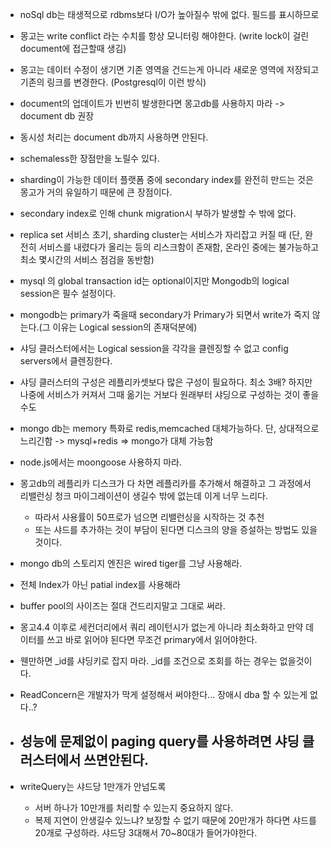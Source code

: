 - noSql db는 태생적으로 rdbms보다 I/O가 높아질수 밖에 없다. 필드를 표시하므로
- 몽고는 write conflict 라는 수치를 항상 모니터링 해야한다. (write lock이 걸린 document에 접근할때 생김)
- 몽고는 데이터 수정이 생기면 기존 영역을 건드는게 아니라 새로운 영역에 저장되고 기존의 링크를 변경한다. (Postgresql이 이런 방식)

- document의 업데이트가 빈번히 발생한다면 몽고db를 사용하지 마라 -> document db 권장
- 동시성 처리는 document db까지 사용하면 안된다.
- schemaless한 장점만을 노릴수 있다.

- sharding이 가능한 데이터 플랫폼 중에 secondary index를 완전히 만드는 것은 몽고가 거의 유일하기 때문에 큰 장점이다.
- secondary index로 인해 chunk migration시 부하가 발생할 수 밖에 없다.
- replica set 서비스 초기, sharding cluster는 서비스가 자리잡고 커질 때 (단, 완전히 서비스를 내렸다가 올리는 등의 리스크함이 존재함, 온라인 중에는 불가능하고 최소 몇시간의 서비스 점검을 동반함)
- mysql 의 global transaction id는 optional이지만 Mongodb의 logical session은 필수 설정이다.
- mongodb는 primary가 죽을때 secondary가 Primary가 되면서 write가 죽지 않는다.(그 이유는 Logical session의 존재덕분에)
- 샤딩 클러스터에서는 Logical session을 각각을 클렌징할 수 없고 config servers에서 클렌징한다.
- 샤딩 클러스터의 구성은 레플리카셋보다 많은 구성이 필요하다. 최소 3배? 하지만 나중에 서비스가 커져서 그때 옮기는 거보다 원래부터 샤딩으로 구성하는 것이 좋을 수도
- mongo db는 memory 특화로 redis,memcached 대체가능하다. 단, 상대적으로 느리긴함 -> mysql+redis => mongo가 대체 가능함
- node.js에서는 moongoose 사용하지 마라.
- 몽고db의 레플리카 디스크가 다 차면 레플리카를 추가해서 해결하고 그 과정에서 리밸런싱 청크 마이그레이션이 생길수 밖에 없는데 이게 너무 느리다. 
   - 따라서 사용률이 50프로가 넘으면 리밸런싱을 시작하는 것 추천
   - 또는 샤드를 추가하는 것이 부담이 된다면 디스크의 양을 증설하는 방법도 있을 것이다.
- mongo db의 스토리지 엔진은 wired tiger를 그냥 사용해라.
- 전체 Index가 아닌 patial index를 사용해라
- buffer pool의 사이즈는 절대 건드리지말고 그대로 써라.
- 몽고4.4 이후로 세컨더리에서 쿼리 레이턴시가 없는게 아니라 최소화하고 만약 데이터를 쓰고 바로 읽어야 된다면 무조건 primary에서 읽어야한다.
- 웬만하면 _id를 샤딩키로 잡지 마라. _id를 조건으로 조회를 하는 경우는 없을것이다. 
- ReadConcern은 개발자가 막게 설정해서 써야한다... 장애시 dba 할 수 있는게 없다..?
- 성능에 문제없이 paging query를 사용하려면 샤딩 클러스터에서 쓰면안된다.
   - 
- writeQuery는 샤드당 1만개가 안넘도록
   - 서버 하나가 10만개를 처리할 수 있는지 중요하지 않다. 
   - 복제 지연이 안생길수 있느냐? 보장할 수 없기 때문에 20만개가 하다면 샤드를 20개로 구성하라. 샤드당 3대해서 70~80대가 들어가야한다. 